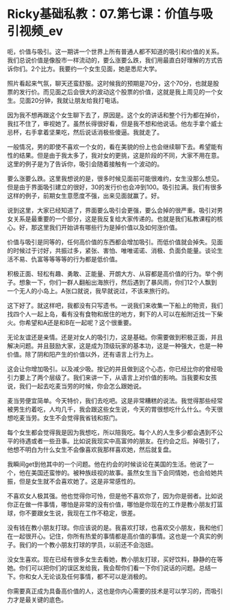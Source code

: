 # Ricky基础私教：07.第七课：价值与吸引视频_ev

呃，价值与吸引。这一期讲一个世界上所有普通人都不知道的吸引和价值的关系。我们总说价值是像股市一样流动的，要么涨要么跌，我们用最直白好理解的方式告诉你们。2个比方。我要约一个女生见面，她是悉尼大学。

照片看起来气氛，聊天还蛮舒服。这时候我的预期是70分，这个70分，也就是股票的发行价。而见面之后会很大的波动这个股票的价值，这就是我上周见的一个女生。见面20分钟，我就让朋友给我打电话。

因为我不想再跟这个女生聊下去了，原因是。这个女的讲话和整个行为都在掉价，我扛不住了，审视她了。虽然长得很好看，但是我不想和他说话。他左手拿个威士忌杯，右手拿着坚果吃，然后说话消极些傻逼。我就走了。

一般情况，男的即使不喜欢一个女的，看在美貌的份上也会继续聊下去。希望能有性的结果。但是由于我太多了，我对女的更挑，这是阶段的不同，大家不用在意。这里的例子是为了告诉你，吸引会随着接触有一个波动的。

要么涨要么跌。这里我想说的是，很多时候见面前可能很难约，女生没那么想见。但是由于界面吸引建立的很好，30的发行价也会冲到100。吸引拉满。我们有很多这样的例子，前期女生意愿度不强，出来见面就赢了。好。

说到这里，大家已经知道了，界面要么吸引会更强，要么会掉的很严重。吸引对男女关系是最重要的一个部分，这是我反复给大家传递的。也就是我们私教课程的核心。好，那这里我们开始讲有哪些行为是掉价值以及如何涨价值。

价值与吸引是同等的，任何高价值的东西都会增加吸引。而低价值就会掉失。见面的时候过于讨好，共振过多，紧张、害怕、唯唯诺诺、消极、负面负能量。谈论生活不易、仇富等等等等的行为都是低价值。

积极正面、轻松有趣、勇敢、正能量、开朗大方、从容都是高价值的行为。举个例子。想象一下，你们一群人翻船出海旅行，然后遇到了暴风雨，你们12个人飘到一个无人的小岛上。A张口就说，我早就说过，不该来旅行的。

这下好了。就这样吧，我都没有只写遗书。一说我们来收集一下船上的物资，我们找四个人一起上岛，看有没有食物和居住的地方，剩下的人可以在船附近找一下柴火。你希望和A还是和B在一起呢？这个很重要。

无论友谊还是亲情。还是对女人的吸引力，这是基础。你需要做到积极正面，并且解决问题。并且鼓励大家，这是成为顶级玩家的基本功，这是一种强大，也是一种价值。除了阴和阳产生的价值以外，还有语言上行为上。

这会让你增加吸引。以及减少吸。按记的并且做到这个心态，你已经比你的曾经吸引力要上了两个层级了。我们来讲一下，从语言上对价值的影响。当我要和女孩说，我们一起去吃麦当劳的时候，你会怎么跟她说。

麦当劳便宜简单。今天特价，我们去吃吧。这是非常糟糕的说法。我觉得那些经常被男生约着吃，人均几千，我会跟这些女生说，今天的胃很想吃什么什么。今天很想吃麦当劳。女生不会觉得我省钱和抠门。

每个女生都会觉得我是因为我想吃，所以陪我吃。每个人的人生多少都会遇到不公平的待遇或者一些丑事。比如说我现实中高富帅的朋友。在约会之后。掉吸引了，他想不明白为什么女生不会像喜欢我那样喜欢她，然后就复盘。

我瞬间get到他其中的一个问题。他在约会的时候谈论在美国的生活。他说了一个，他在美国还蛮惨的。被种族歧视的故事。虽然女生当下会同情她，也会给她共振，但是女生就不会喜欢她了。这是非常感性的。

不喜欢女人极其强。他也觉得你可怜，但是他不喜欢你了，因为你是弱者。比如说你正在做一件事情，哪怕是非常的没有价值，哪怕是你现在的工作是教小朋友打篮球，你不要跟女生说，我现在工作不稳定，很差。

没有钱在教小朋友打球。你应该说的是。我喜欢打球，也喜欢交小朋友，我和他们在一起很开心。记住，你所有热爱的事情都是高价值的事情。这也是一个真实的例子。我们的一个教小朋友打球的学员，以前还不会泡妞。

没女生喜欢。现在已经有很多女生去看她，教小朋友打球，买好饮料，静静的在等她。你们可以把你们的误区发给我，我会帮你们看一下你们说话的问题。总结一下。你和女人无论谈及任何事情，都不可以是消极的。

你需要真正成为具备高价值的人，这也是你内心需要的技术是可以学习的，而吸引力才是最关键的底色。